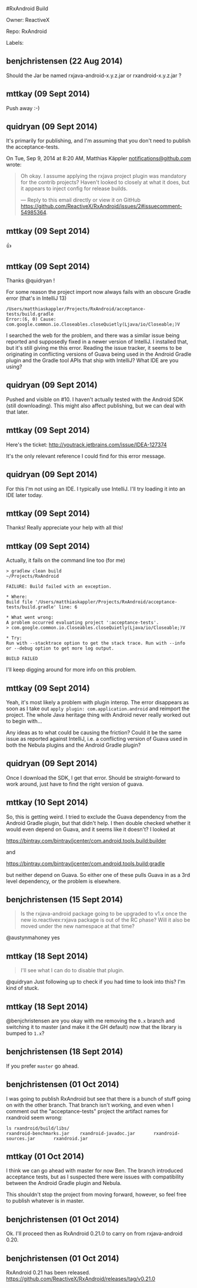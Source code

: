 #RxAndroid Build

Owner: ReactiveX

Repo: RxAndroid

Labels: 

## benjchristensen (22 Aug 2014)

Should the Jar be named rxjava-android-x.y.z.jar or rxandroid-x.y.z.jar ?


## mttkay (09 Sept 2014)

Push away :-)


## quidryan (09 Sept 2014)

It's primarily for publishing, and I'm assuming that you don't need to
publish the acceptance-tests.

On Tue, Sep 9, 2014 at 8:20 AM, Matthias Käppler notifications@github.com
wrote:

> Oh okay. I assume applying the rxjava project plugin was mandatory for the
> contrib projects? Haven't looked to closely at what it does, but it appears
> to inject config for release builds.
> 
> —
> Reply to this email directly or view it on GitHub
> https://github.com/ReactiveX/RxAndroid/issues/2#issuecomment-54985364.


## mttkay (09 Sept 2014)

:+1: 


## mttkay (09 Sept 2014)

Thanks @quidryan !

For some reason the project import now always fails with an obscure Gradle error (that's in IntelliJ 13)

```
/Users/matthiaskappler/Projects/RxAndroid/acceptance-tests/build.gradle
Error:(6, 0) Cause: com.google.common.io.Closeables.closeQuietly(Ljava/io/Closeable;)V
```

I searched the web for the problem, and there was a similar issue being reported and supposedly fixed in a newer version of IntelliJ. I installed that, but it's still giving me this error. Reading the issue tracker, it seems to be originating in conflicting versions of Guava being used in the Android Gradle plugin and the Gradle tool APIs that ship with IntelliJ? What IDE are you using?


## quidryan (09 Sept 2014)

Pushed and visible on #10. I haven't actually tested with the Android SDK (still downloading). This might also affect publishing, but we can deal with that later.


## mttkay (09 Sept 2014)

Here's the ticket: http://youtrack.jetbrains.com/issue/IDEA-127374

It's the only relevant reference I could find for this error message.


## quidryan (09 Sept 2014)

For this I'm not using an IDE. I typically use IntelliJ. I'll try loading it into an IDE later today.


## mttkay (09 Sept 2014)

Thanks! Really appreciate your help with all this!


## mttkay (09 Sept 2014)

Actually, it fails on the command line too (for me)

```
> gradlew clean build                                                                                                                                        ~/Projects/RxAndroid

FAILURE: Build failed with an exception.

* Where:
Build file '/Users/matthiaskappler/Projects/RxAndroid/acceptance-tests/build.gradle' line: 6

* What went wrong:
A problem occurred evaluating project ':acceptance-tests'.
> com.google.common.io.Closeables.closeQuietly(Ljava/io/Closeable;)V

* Try:
Run with --stacktrace option to get the stack trace. Run with --info or --debug option to get more log output.

BUILD FAILED
```

I'll keep digging around for more info on this problem.


## mttkay (09 Sept 2014)

Yeah, it's most likely a problem with plugin interop. The error disappears as soon as I take out `apply plugin: com.application.android` and reimport the project. The whole Java heritage thing with Android never really worked out to begin with...

Any ideas as to what could be causing the friction? Could it be the same issue as reported against IntelliJ, i.e. a conflicting version of Guava used in both the Nebula plugins and the Android Gradle plugin?


## quidryan (09 Sept 2014)

Once I download the SDK, I get that error. Should be straight-forward to work around, just have to find the right version of guava.


## mttkay (10 Sept 2014)

So, this is getting weird. I tried to exclude the Guava dependency from the Android Gradle plugin, but that didn't help. I then double checked whether it would even depend on Guava, and it seems like it doesn't? I looked at

https://bintray.com/bintray/jcenter/com.android.tools.build:builder

and

https://bintray.com/bintray/jcenter/com.android.tools.build:gradle

but neither depend on Guava. So either one of these pulls Guava in as a 3rd level dependency, or the problem is elsewhere.


## benjchristensen (15 Sept 2014)

> Is the rxjava-android package going to be upgraded to v1.x once the new io.reactivex:rxjava package is out of the RC phase? Will it also be moved under the new namespace at that time?

@austynmahoney yes


## mttkay (18 Sept 2014)

> I'll see what I can do to disable that plugin.

@quidryan Just following up to check if you had time to look into this? I'm kind of stuck.


## mttkay (18 Sept 2014)

@benjchristensen are you okay with me removing the `0.x` branch and switching it to master (and make it the GH default) now that the library is bumped to `1.x`?


## benjchristensen (18 Sept 2014)

If you prefer `master` go ahead.


## benjchristensen (01 Oct 2014)

I was going to publish RxAndroid but see that there is a bunch of stuff going on with the other branch. That branch isn't working, and even when I comment out the "acceptance-tests" project the artifact names for rxandroid seem wrong:

```
ls rxandroid/build/libs/
rxandroid-benchmarks.jar    rxandroid-javadoc.jar       rxandroid-sources.jar       rxandroid.jar
```


## mttkay (01 Oct 2014)

I think we can go ahead with master for now Ben. The branch introduced
acceptance tests, but as I suspected there were issues with compatibility
between the Android Gradle plugin and Nebula.

This shouldn't stop the project from moving forward, however, so feel free
to publish whatever is in master.


## benjchristensen (01 Oct 2014)

Ok. I'll proceed then as RxAndroid 0.21.0 to carry on from rxjava-android 0.20. 


## benjchristensen (01 Oct 2014)

RxAndroid 0.21 has been released. https://github.com/ReactiveX/RxAndroid/releases/tag/v0.21.0



